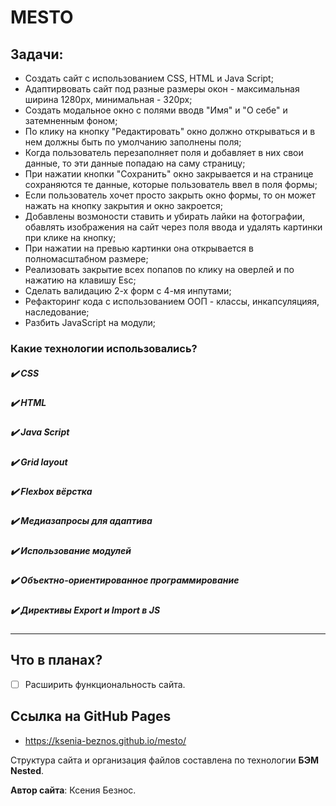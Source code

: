 # MESTO

## Задачи:
- Создать сайт с использованием CSS, HTML и Java Script;
- Адаптирвовать сайт под разные размеры окон - максимальная ширина 1280px, минимальная - 320px;
- Создать модальное окно с полями вводв "Имя" и "О себе" и затемненным фоном;
- По клику на кнопку "Редактировать" окно должно открываться и в нем должны быть по умолчанию заполнены поля;
- Когда пользователь перезаполняет поля и добавляет в них свои данные, то эти данные попадаю на саму страницу;
- При нажатии кнопки "Сохранить" окно закрывается и на странице сохраняются те данные, которые пользователь ввел в поля формы;
- Если пользователь хочет просто закрыть окно формы, то он может нажать на кнопку закрытия и окно закроется;
- Добавлены возмоности ставить и убирать лайки на фотографии, обавлять изображения на сайт через поля ввода и удалять картинки при клике на кнопку;
- При нажатии на превью картинки она открывается в полномасштабном размере;
- Реализовать закрытие всех попапов по клику на оверлей и по нажатию на клавишу Esc;
- Сделать валидацию 2-х форм с 4-мя инпутами;
- Рефакторинг кода с использованием ООП - классы, инкапсуляцияя, наследование;
- Разбить JavaScript на модули;


### **Какие технологии использовались?**

##### :heavy_check_mark: _CSS_

##### :heavy_check_mark: _HTML_

##### :heavy_check_mark: _Java Script_

##### :heavy_check_mark: _Grid layout_

##### :heavy_check_mark: _Flexbox вёрстка_

##### :heavy_check_mark: _Медиазапросы для адаптива_

##### :heavy_check_mark: _Использование модулей_

##### :heavy_check_mark: _Объектно-ориентированное программирование_

##### :heavy_check_mark: _Директивы Export и Import в JS_

____

## **Что в планах?**

- [ ] Расширить функциональность сайта.

## Ссылка на GitHub Pages
- https://ksenia-beznos.github.io/mesto/

Структура сайта и организация файлов составлена по технологии **БЭМ Nested**.

**Автор сайта**: Ксения Безнос.
